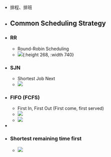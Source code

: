 - 排程、排班
- ## Common Scheduling Strategy
- ### RR
	- Round-Robin Scheduling
	- ![](https://upload.wikimedia.org/wikipedia/commons/thumb/7/76/Round_Robin_Schedule_Example.jpg/525px-Round_Robin_Schedule_Example.jpg){:height 268, :width 740}
- ### SJN
	- Shortest Job Next
	- ![](https://upload.wikimedia.org/wikipedia/commons/e/ec/Shortest_job_first.png)
- ### FIFO (FCFS)
	- First In, First Out (First come, first served)
	- ![](https://upload.wikimedia.org/wikipedia/commons/thumb/0/0c/Thread_pool.svg/600px-Thread_pool.svg.png)
	- ![](https://upload.wikimedia.org/wikipedia/commons/thumb/5/52/Data_Queue.svg/330px-Data_Queue.svg.png)
-
- ### Shortest remaining time first
	- ![](https://upload.wikimedia.org/wikipedia/commons/3/39/Shortest_remaining_time.png)